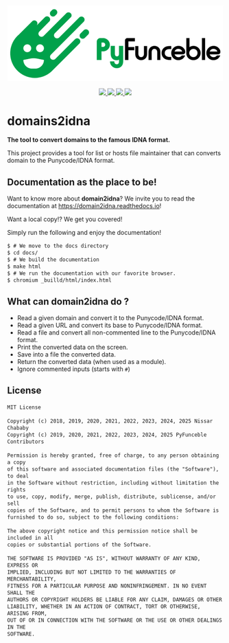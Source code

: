 ![image](https://raw.githubusercontent.com/PyFunceble/logo/dev/Green/HD/RM.png)

<div align="center">
    <a href="https://coveralls.io/github/PyFunceble/domain2idna?branch=master">
        <img src="https://coveralls.io/repos/github/PyFunceble/domain2idna/badge.svg?branch=master" />
    </a>
    <a href="https://github.com/PyFunceble/domain2idna/blob/master/LICENSE">
        <img src="https://img.shields.io/github/license/PyFunceble/domain2idna.svg" />
    </a>
    <a href="https://github.com/PyFunceble/domain2idna/releases/latest">
        <img src="https://img.shields.io/github/release/PyFunceble/domain2idna.svg" />
    </a>
    <a href="https://github.com/ambv/black">
        <img src="https://img.shields.io/badge/code%20style-black-000000.svg" />
    </a>
</div>

# domains2idna

**The tool to convert domains to the famous IDNA format.**


This project provides a tool for list or hosts file maintainer that can
converts domain to the Punycode/IDNA format.

## Documentation as the place to be!

Want to know more about **domain2idna**? We invite you to read the
documentation at <https://domain2idna.readthedocs.io>!

Want a local copy!? We get you covered!

Simply run the following and enjoy the documentation!

    $ # We move to the docs directory
    $ cd docs/
    $ # We build the documentation
    $ make html
    $ # We run the documentation with our favorite browser.
    $ chromium _builld/html/index.html

## What can domain2idna do ?

- Read a given domain and convert it to the Punycode/IDNA format.
- Read a given URL and convert its base to Punycode/IDNA format.
- Read a file and convert all non-commented line to the Punycode/IDNA
    format.
- Print the converted data on the screen.
- Save into a file the converted data.
- Return the converted data (when used as a module).
- Ignore commented inputs (starts with `#`)

## License

    MIT License

    Copyright (c) 2018, 2019, 2020, 2021, 2022, 2023, 2024, 2025 Nissar Chababy
    Copyright (c) 2019, 2020, 2021, 2022, 2023, 2024, 2025 PyFunceble Contributors

    Permission is hereby granted, free of charge, to any person obtaining a copy
    of this software and associated documentation files (the "Software"), to deal
    in the Software without restriction, including without limitation the rights
    to use, copy, modify, merge, publish, distribute, sublicense, and/or sell
    copies of the Software, and to permit persons to whom the Software is
    furnished to do so, subject to the following conditions:

    The above copyright notice and this permission notice shall be included in all
    copies or substantial portions of the Software.

    THE SOFTWARE IS PROVIDED "AS IS", WITHOUT WARRANTY OF ANY KIND, EXPRESS OR
    IMPLIED, INCLUDING BUT NOT LIMITED TO THE WARRANTIES OF MERCHANTABILITY,
    FITNESS FOR A PARTICULAR PURPOSE AND NONINFRINGEMENT. IN NO EVENT SHALL THE
    AUTHORS OR COPYRIGHT HOLDERS BE LIABLE FOR ANY CLAIM, DAMAGES OR OTHER
    LIABILITY, WHETHER IN AN ACTION OF CONTRACT, TORT OR OTHERWISE, ARISING FROM,
    OUT OF OR IN CONNECTION WITH THE SOFTWARE OR THE USE OR OTHER DEALINGS IN THE
    SOFTWARE.